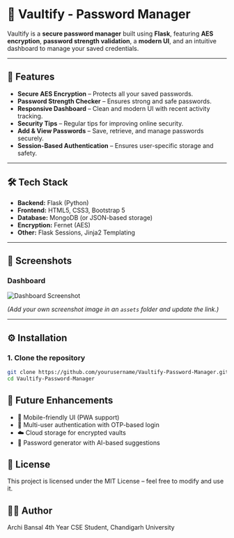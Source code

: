 # 🔐 Vaultify - Password Manager

Vaultify is a **secure password manager** built using **Flask**, featuring **AES encryption**, **password strength validation**, a **modern UI**, and an intuitive dashboard to manage your saved credentials.

---

## 🚀 Features
- **Secure AES Encryption** – Protects all your saved passwords.
- **Password Strength Checker** – Ensures strong and safe passwords.
- **Responsive Dashboard** – Clean and modern UI with recent activity tracking.
- **Security Tips** – Regular tips for improving online security.
- **Add & View Passwords** – Save, retrieve, and manage passwords securely.
- **Session-Based Authentication** – Ensures user-specific storage and safety.

---

## 🛠 Tech Stack
- **Backend:** Flask (Python)
- **Frontend:** HTML5, CSS3, Bootstrap 5
- **Database:** MongoDB (or JSON-based storage)
- **Encryption:** Fernet (AES)
- **Other:** Flask Sessions, Jinja2 Templating

---

## 📸 Screenshots
### **Dashboard**
![Dashboard Screenshot](assets/dashboard.png)

*(Add your own screenshot image in an `assets` folder and update the link.)*

---

## ⚙️ Installation

### **1. Clone the repository**
```bash
git clone https://github.com/yourusername/Vaultify-Password-Manager.git
cd Vaultify-Password-Manager
```

## 🔮 Future Enhancements
- 📱 Mobile-friendly UI (PWA support)
- 🔑 Multi-user authentication with OTP-based login
- ☁️ Cloud storage for encrypted vaults
- 🤖 Password generator with AI-based suggestions

## 📝 License
This project is licensed under the MIT License – feel free to modify and use it.

## 👩‍💻 Author
Archi Bansal
4th Year CSE Student, Chandigarh University
